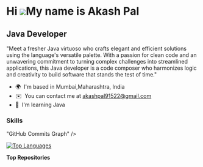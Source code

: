 Hi ![](https://user-images.githubusercontent.com/18350557/176309783-0785949b-9127-417c-8b55-ab5a4333674e.gif)My name is Akash Pal
=================================================================================================================================

Java Developer
--------------

"Meet a fresher Java virtuoso who crafts elegant and efficient solutions using the language's versatile palette. With a passion for clean code and an unwavering commitment to turning complex challenges into streamlined applications, this Java developer is a code composer who harmonizes logic and creativity to build software that stands the test of time."

* 🌍  I'm based in Mumbai,Maharashtra, India
* ✉️  You can contact me at [akashpal91522@gmail.com](mailto:akashpal91522@gmail.com)
* 🧠  I'm learning Java

### Skills


<p align="left">
</p>


"GitHub Commits Graph" /></a>

<a href="https://github.com/akashpal13" align="left"><img src="https://github-readme-stats.vercel.app/api/top-langs/?username=akashpal13&langs_count=10&title_color=0891b2&text_color=ffffff&icon_color=14b8a6&bg_color=1c1917&hide_border=true&locale=en&custom_title=Top%20%Languages" alt="Top Languages" /></a>

<b>Top Repositories</b>

<div width="100%" align="center"></div><br /><br /><br /><br /><br /><br /><br />
